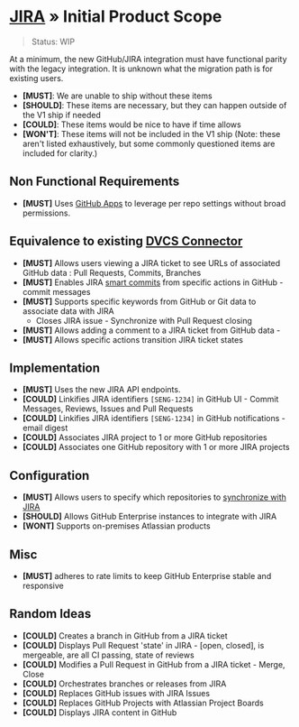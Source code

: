 # [JIRA](README.md) » Initial Product Scope

> Status: WIP

At a minimum, the new GitHub/JIRA integration must have functional parity with the legacy integration.
It is unknown what the migration path is for existing users.

- **[MUST]**: We are unable to ship without these items
- **[SHOULD]**: These items are necessary, but they can happen outside of the V1 ship if needed
- **[COULD]**: These items would be nice to have if time allows
- **[WON'T]**: These items will not be included in the V1 ship (Note: these aren't listed exhaustively, but some commonly questioned items are included for clarity.)

## Non Functional Requirements

* **[MUST]** Uses [GitHub Apps](https://developer.github.com/apps/) to leverage per repo settings without broad permissions.


## Equivalence to existing [DVCS Connector](https://confluence.atlassian.com/adminjiracloud/connect-jira-cloud-to-github-814188429.html)

* **[MUST]** Allows users viewing a JIRA ticket to see URLs of associated GitHub data : Pull Requests, Commits, Branches
* **[MUST]** Enables JIRA [smart commits]() from specific actions in GitHub - commit messages
* **[MUST]** Supports specific keywords from GitHub or Git data to associate data with JIRA
    * Closes JIRA issue - Synchronize with Pull Request closing
* **[MUST]** Allows adding a comment to a JIRA ticket from GitHub data -
* **[MUST]** Allows specific actions transition JIRA ticket states

## Implementation
* **[MUST]** Uses the new JIRA API endpoints.
* **[COULD]** Linkifies JIRA identifiers `[SENG-1234]` in GitHub UI - Commit Messages, Reviews, Issues and Pull Requests
* **[COULD]** Linkifies JIRA identifiers `[SENG-1234]` in GitHub notifications - email digest
* **[COULD]** Associates JIRA project to 1 or more GitHub repositories
* **[COULD]** Associates one GitHub repository with 1 or more JIRA projects

## Configuration

* **[MUST]** Allows users to specify which repositories to [synchronize with JIRA](https://confluence.atlassian.com/adminjiracloud/connect-jira-cloud-to-github-814188429.html#ConnectJiraCloudtoGitHub-Automaticsynchronizationandtemporarilydisablingalink)
* **[SHOULD]** Allows GitHub Enterprise instances to integrate with JIRA
* **[WONT]** Supports on-premises Atlassian products

## Misc

* **[MUST]** adheres to rate limits to keep GitHub Enterprise stable and responsive  


## Random Ideas

* **[COULD]** Creates a branch in GitHub from a JIRA ticket
* **[COULD]** Displays Pull Request 'state' in JIRA - [open, closed], is mergeable, are all CI passing, state of reviews
* **[COULD]** Modifies a Pull Request in GitHub from a JIRA ticket - Merge, Close
* **[COULD]** Orchestrates branches or releases from JIRA
* **[COULD]** Replaces GitHub issues with JIRA Issues
* **[COULD]** Replaces GitHub Projects with Atlassian Project Boards
* **[COULD]** Displays JIRA content in GitHub
